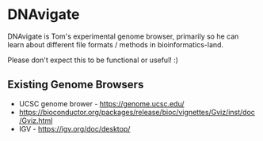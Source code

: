 # DNAvigate

DNAvigate is Tom's experimental genome browser, primarily so he can learn about
different file formats / methods in bioinformatics-land.

Please don't expect this to be functional or useful! :)

## Existing Genome Browsers

- UCSC genome brower - https://genome.ucsc.edu/
- https://bioconductor.org/packages/release/bioc/vignettes/Gviz/inst/doc/Gviz.html
- IGV - https://igv.org/doc/desktop/